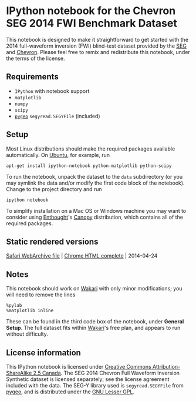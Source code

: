 # IPython notebook for the Chevron SEG 2014 FWI Benchmark Dataset

This notebook is designed to make it straightforward to get started with the 2014 full-waveform inversion (FWI) blind-test dataset provided by the [SEG][] and [Chevron][]. Please feel free to remix and redistribute this notebook, under the terms of the license.

## Requirements

- `IPython` with notebook support
- `matplotlib`
- `numpy`
- `scipy`
- [`pygeo`][pygeo] `segyread.SEGYFile` (included)

## Setup

Most Linux distributions should make the required packages available automatically. On [Ubuntu][], for example, run

    apt-get install ipython-notebook python-matplotlib python-scipy

To run the notebook, unpack the dataset to the `data` subdirectory (or you may symlink the data and/or modify the first code block of the notebook). Change to the project directory and run

    ipython notebook

To simplify installation on a Mac OS or Windows machine you may want to consider using [Enthought][]'s [Canopy][] distribution, which contains all of the required packages.

## Static rendered versions

[Safari WebArchive file][ArSafari] | [Chrome HTML complete][ArChrome] | 2014-04-24

## Notes

This notebook should work on [Wakari][] with only minor modifications; you will need to remove the lines

    %pylab
    %matplotlib inline

These can be found in the third code box of the notebook, under **General Setup**. The full dataset fits within [Wakari][]'s free plan, and appears to run without difficulty.

## License information

This IPython notebook is licensed under [Creative Commons Attribution-ShareAlike 2.5 Canada][CCLic]. The SEG 2014 Chevron Full Waveform Inversion Synthetic dataset is licensed separately; see the license agreement included with the data. The SEG-Y library used is `segyread.SEGYFile` from [pygeo][], and is distributed under the [GNU Lesser GPL][LGPL].

[SEG]: http://www.seg.org/seg
[Chevron]: http://www.chevron.com/

[Ubuntu]: http://www.ubuntu.com/
[Enthought]: https://www.enthought.com/
[Canopy]: https://www.enthought.com/products/canopy/

[ArSafari]: https://www.dropbox.com/s/4mdpyx1n5cvjky0/ChevronNotebook.webarchive
[ArChrome]: https://www.dropbox.com/s/7jjh77s88htxc7r/ChevronNotebook.tar.gz

[Wakari]: https://www.wakari.io/

[CCLic]: http://creativecommons.org/licenses/by-sa/2.5/ca/
[pygeo]: https://github.com/bsmithyman/pygeo
[LGPL]: https://www.gnu.org/licenses/lgpl.html